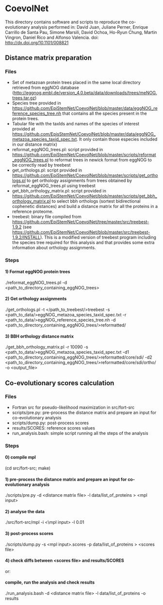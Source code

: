 # CoevolNet

This directory contains software and scripts to reproduce the co-evolutionary analysis performed in: David Juan, Juliane Perner, Enrique Carrillo de Santa Pau, Simone Marsili, David Ochoa, Ho-Ryun Chung, Martin Vingron, Daniel Rico and Alfonso Valencia. doi: http://dx.doi.org/10.1101/008821

## Distance matrix preparation

### Files

-  Set of metazoan protein trees placed in the same local directory retrieved from eggNOG database (http://eggnog.embl.de/version_4.0.beta/data/downloads/trees/meNOG.trees.tar.gz)
-  Species tree provided in https://github.com/EpiStemNet/CoevolNet/blob/master/data/eggNOG_reference_species_tree.nh that contains all the species present in the protein trees.
-  Tabular file with the taxIds and names of the species of interest provided at https://github.com/EpisStemNet/CoevolNet/blob/master/data/eggNOG_metazoa_species_taxid_spec.txt. It only contain those especies included in our distance matrix)
-  reformat_eggNOG_trees.pl: script provided in https://github.com/EpiStemNet/CoevolNet/blob/master/scripts/reformat_eggNOG_trees.pl to reformat trees in newick format from eggNOG to be correctly read by treebest
-  get_orthologs.pl: script provided in https://github.com/EpiStemNet/CoevolNet/blob/master/scripts/get_orthologs.pl to get orthology assignments from trees obtained by reformat_eggNOG_trees.pl using treebest
-  get_bbh_orthology_matrix.pl: script provided in https://github.com/EpiStemNet/CoevolNet/blob/master/scripts/get_bbh_orthology_matrix.pl to select bbh orthologs (sortest bidirectional cophenetic distances) and build a distance matrix for all the proteins in a reference proteome.
-  treebest: binary file compiled from https://github.com/EpiStemNet/CoevolNet/tree/master/src/treebest-1.9.2 (see https://github.com/EpiStemNet/CoevolNet/blob/master/src/treebest-1.9.2/INSTALL). This is a modified version of treebest program including the species tree required for this analysis and that provides some extra information about orthology assignments.

### Steps

#### 1) Format eggNOG protein trees

./reformat_eggNOG_trees.pl -d \<path_to_directory_containing_eggNOG_trees\>

#### 2) Get orthology assignments

./get_orthologs.pl -t \</path_to_treebest/\>treebest -s \<path_to_data/\>eggNOG_metazoa_species_taxid_spec.txt -r \<path_to_data/\>eggNOG_reference_species_tree.nh -d \<path_to_directory_containing_eggNOG_trees/\>reformatted/

#### 3) BBH orthology distance matrix

./get_bbh_orthology_matrix.pl -r 10090  -s \<path_to_data/\>eggNOG_metazoa_species_taxid_spec.txt -d1 \<path_to_directory_containing_eggNOG_trees/\>reformatted/core/sdi/ -d2 \<path_to_directory_containing_eggNOG_trees/\>reformatted/core/sdi/ortho/ -o \<output_file\>

## Co-evolutionary scores calculation

### Files

- Fortran src for pseudo-likelihood maximization in src/fort-src
- scripts/pre.py: pre-process the distance matrix and prepare an input for co-evolutionary analysis
- scripts/dump.py: post-process scores 
- results/SCORES: reference scores values 
- run_analysis.bash: simple script running all the steps of the analysis

### Steps

#### 0) compile mpl 
(cd src/fort-src; make)

#### 1) pre-process the distance matrix and prepare an input for co-evolutionary analysis
./scripts/pre.py -d \<distance matrix file\> -l data/list_of_proteins \> \<mpl input\>

#### 2) analyse the data 
./src/fort-src/mpl -i <\mpl input\> -l 0.01 

#### 3) post-process scores 
./scripts/dump.py -s \<mpl input\>.scores -p data/list_of_proteins \> \<scores file\>

#### 4) check diffs between \<scores file\> and results/SCORES

or: 

#### compile, run the analysis and check results 
./run_analysis.bash -d \<distance matrix file\> -l data/list_of_proteins -o results





